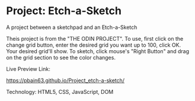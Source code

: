 # Project: Etch-a-Sketch


A project between a sketchpad and an Etch-a-Sketch


Theis project is from the "THE ODIN PROJECT". To use, first click on the change grid button, enter the desired grid you want up to 100, click OK. Your desired grid'll show. To sketch, click mouse's "Right Button" and drag on the grid section to see the color changes.


Live Preview Link:

https://pbain63.github.io/Project_etch-a-sketch/


Technology: HTML5, CSS, JavaScript, DOM

